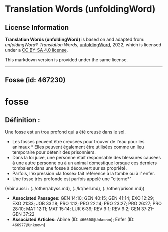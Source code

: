 # Translation Words (unfoldingWord)

## License Information

**Translation Words (unfoldingWord)** is based on and adapted from: _unfoldingWord® Translation Words_, [unfoldingWord](https://unfoldingword.org/utw), 2022, which is licensed under a [CC BY-SA 4.0 license](https://creativecommons.org/licenses/by-sa/4.0/legalcode.en).

This markdown version is provided under the same license.



--------------------------------

## Fosse (id: 467230)

fosse
=====

Définition :
------------

Une fosse est un trou profond qui a été creusé dans le sol.

* Les fosses peuvent être creusées pour trouver de l'eau pour les animaux \* Elles peuvent également être utilisées comme un lieu temporaire pour détenir des prisonniers.
* Dans la loi juive, une personne était responsable des blessures causées à une autre personne ou à un animal domestique lorsque ces derniers tombaient dans une fosse à découvert sur sa propriété.
* Parfois, l'expression «la fosse» fait référence à la tombe ou à l' enfer.
* Une fosse très profonde est parfois appelé une "citerne\*"

(Voir aussi : (../other/abyss.md), (../kt/hell.md), (../other/prison.md))

* **Associated Passages:** GEN 14:10; GEN 40:15; GEN 41:14; EXO 12:29; EXO 21:33; JOB 33:18; PRO 1:12; PRO 22:14; PRO 23:27; PRO 26:27; PRO 28:10; MAT 12:11; MAT 15:14; LUK 6:39; REV 9:1; REV 9:2; GEN 37:21–GEN 37:22
* **Associated Articles:** Abîme (ID: `466608@Unknown`); Enfer (ID: `466977@Unknown`)


